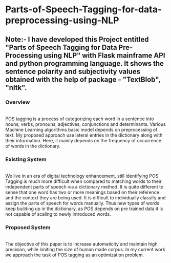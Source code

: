 # Parts-of-Speech-Tagging-for-data-preprocessing-using-NLP
<h2><b>Note:- I have developed this Project entitled "Parts of Speech Tagging for Data Pre-Processing using NLP" with Flask mainframe API and python programming
language. It shows the sentence polarity and subjectivity values obtained with the help of package - "TextBlob", "nltk".</b></h2>
<h3><b>Overview</b></h3><br>
POS tagging is a process of categorizing each word in a sentence into nouns, verbs, pronouns, adjectives, conjunctions and determinants. Various Machine Learning
algorithms basic model depends on preprocessing of text. My proposed approach use lateral entries in the dictionary along with their information. Here, it mainly
depends on the frequency of occurrence of words in the dictionary.<br>
<h3><b>Existing System</b></h3><br>
We live in an era of digital technology enhancement, still identifying POS Tagging is much more difficult when compared to matching words to their independent parts
of speech via a dictionary method. It is quite different to sense that one word has two or more meanings based on their reference and the context they are being used.
It is difficult to individually classify and assign the parts of speech for words manually. Thus new types of words keep building up in the dictionary, as POS depends
on pre trained data it is not capable of scaling to newly introduced words.<br>
<h3><b>Proposed System</b></h3><br>
The objective of this paper is to increase automaticity and maintain high precision, while limiting the size of human made corpus. In my current work we approach the
task of POS tagging as an optimization problem.<br>

